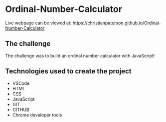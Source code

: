 # Ordinal-Number-Calculator

Live webpage can be viewed at: https://christianpaterson.github.io/Ordinal-Number-Calculator

## The challenge

The challenge was to build an ordinal number calculator with JavaScript!

## Technologies used to create the project 

<ul>
<li>VSCode</li>
<li>HTML</li>
<li>CSS</li>
<li>JavaScript</li>
<li>GIT</li>
<li>GITHUB</li>
<li>Chrome developer tools</li>
</ul>
